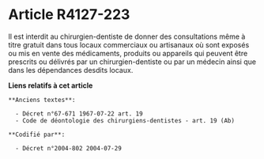 # Article R4127-223

Il est interdit au chirurgien-dentiste de donner des consultations même à titre gratuit dans tous locaux commerciaux ou
artisanaux où sont exposés ou mis en vente des médicaments, produits ou appareils qui peuvent être prescrits ou délivrés par
un chirurgien-dentiste ou par un médecin ainsi que dans les dépendances desdits locaux.

**Liens relatifs à cet article**

	**Anciens textes**:

	  - Décret n°67-671 1967-07-22 art. 19
	  - Code de déontologie des chirurgiens-dentistes - art. 19 (Ab)

	**Codifié par**:

	  - Décret n°2004-802 2004-07-29

